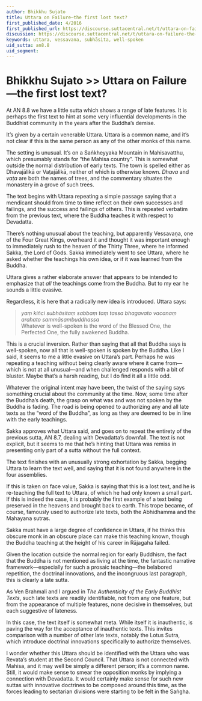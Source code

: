 ```yaml
---
author: Bhikkhu Sujato
title: Uttara on Failure—the first lost text?
first_published_date: 4/2016
first_published_url: https://discourse.suttacentral.net/t/uttara-on-failure-the-first-lost-text/2709
discussion: https://discourse.suttacentral.net/t/uttara-on-failure-the-first-lost-text/2709
keywords: uttara, vessavana, subhāsita, well-spoken
uid_sutta: an8.8
uid_segment: 
---
```


# Bhikkhu Sujato >> Uttara on Failure—the first lost text?

At AN 8.8 we have a little sutta which shows a range of late features. It is perhaps the first text to hint at some very influential developments in the Buddhist community in the years after the Buddha’s demise.

It’s given by a certain venerable Uttara. Uttara is a common name, and it’s not clear if this is the same person as any of the other monks of this name. 

The setting is unusual. It’s on a Saṅkheyyaka Mountain in Mahisavatthu, which presumably stands for “the Mahisa country”. This is somewhat outside the normal distribution of early texts. The town is spelled either as Dhavajālikā or Vaṭajālikā, neither of which is otherwise known. *Dhava* and *vaṭa* are both the names of trees, and the commentary situates the monastery in a grove of such trees.

The text begins with Uttara repeating a simple passage saying that a mendicant should from time to time reflect on their own successes and failings, and the success and failings of others. This is repeated verbatim from the previous text, where the Buddha teaches it with respect to Devadatta.

There’s nothing unusual about the teaching, but apparently Vessavaṇa, one of the Four Great Kings, overheard it and thought it was important enough to immediately rush to the heaven of the Thirty Three, where he informed Sakka, the Lord of Gods. Sakka immediately went to see Uttara, where he asked whether the teachings his own idea, or if it was learned from the Buddha.

Uttara gives a rather elaborate answer that appears to be intended to emphasize that *all* the teachings come from the Buddha. But to my ear he sounds a little evasive. 

Regardless, it is here that a radically new idea is introduced. Uttara says:

>*yaṃ kiñci subhāsitaṃ sabbaṃ taṃ tassa bhagavato vacanaṃ arahato sammā­sambud­dhassa*  
>Whatever is well-spoken is the word of the Blessed One, the Perfected One, the fully awakened Buddha.

This is a crucial inversion. Rather than saying that all that Buddha says is well-spoken, now all that is well-spoken is spoken by the Buddha. Like I said, it seems to me a little evasive on Uttara’s part. Perhaps he was repeating a teaching without being clearly aware where it came from—which is not at all unusual—and when challenged responds with a bit of bluster. Maybe that’s a harsh reading, but I do find it all a little odd.

Whatever the original intent may have been, the twist of the saying says something crucial about the community at the time. Now, some time after the Buddha’s death, the grasp on what was and was not spoken by the Buddha is fading. The road is being opened to authorizing any and all late texts as the “word of the Buddha”, as long as they are deemed to be in line with the early teachings.

Sakka approves what Uttara said, and goes on to repeat the entirety of the previous sutta, AN 8.7, dealing with Devadatta’s downfall. The text is not explicit, but it seems to me that he’s hinting that Uttara was remiss in presenting only part of a sutta without the full context.

The text finishes with an unusually strong exhortation by Sakka, begging Uttara to learn the text well, and saying that it is not found anywhere in the four assemblies.

If this is taken on face value, Sakka is saying that this is a lost text, and he is re-teaching the full text to Uttara, of which he had only known a small part. If this is indeed the case, it is probably the first example of a text being preserved in the heavens and brought back to earth. This trope became, of course, famously used to authorize late texts, both the Abhidhamma and the Mahayana sutras.

Sakka must have a large degree of confidence in Uttara, if he thinks this obscure monk in an obscure place can make this teaching known, though the Buddha teaching at the height of his career in Rājagaha failed.

Given the location outside the normal region for early Buddhism, the fact that the Buddha is not mentioned as living at the time, the fantastic narrative framework—especially for such a prosaic teaching—the belabored repetition, the doctrinal innovations, and the incongruous last paragraph, this is clearly a late sutta. 

As Ven Brahmali and I argued in *The Authenticity of the Early Buddhist Texts*, such late texts are readily identifiable, not from any one feature, but from the appearance of multiple features, none decisive in themselves, but each suggestive of lateness. 

In this case, the text itself is somewhat meta. While itself it is inauthentic, is paving the way for the acceptance of inauthentic texts. This invites comparison with a number of other late texts, notably the Lotus Sutra, which introduce doctrinal innovations specifically to authorize themselves.

I wonder whether this Uttara should be identified with the Uttara who was Revata’s student at the Second Council. That Uttara is not connected with Mahisa, and it may well be simply a different person; it’s a common name. Still, it would make sense to smear the opposition monks by implying a connection with Devadatta. It would certainly make sense for such new suttas with innovative doctrines to be composed around this time, as the forces leading to sectarian divisions were starting to be felt in the Saṅgha.